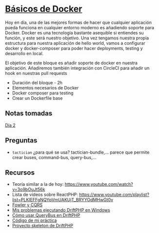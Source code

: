 # [Básicos de Docker](https://php.coach/course.es.html#docker-basics)

Hoy en día, una de las mejores formas de hacer que cualquier aplicación pueda 
funciona en cualquier entorno moderno es añadiendo soporte para Docker. Docker 
es una tecnología bastante asequible si entiendes su función, y este será nuestro 
objetivo. Una vez tengamos nuestra propia estructura para nuestra aplicación de 
hello world, vamos a configurar docker y docker-composer para poder hacer 
deployments, testing y desarrollo en local.

El objetivo de este bloque es añadir soporte de docker en nuestra aplicación. 
Añadiremos también integración con CircleCI para añadir un hook en nuestras 
pull requests

- Duración del bloque - 2h
- Elementos necesarios de Docker
- Docker composer para testing
- Crear un Dockerfile base

## Notas tomadas

[Día 2](dia-02.md)

## Preguntas

- `tactician` ¿para qué se usa? tactician-bundle,... parece que permite crear
buses, command-bus, query-bus,...

## Recursos

- Teoría similar a la de hoy: https://www.youtube.com/watch?v=3o9bOuJt56k
- Lista de vídeos sobre ReactPHP: https://www.youtube.com/playlist?list=PLKIEFFgNQYpVmUAKUjT_BRYYOdMHwGt0v
- [Fowler y CQRS](https://martinfowler.com/bliki/CQRS.html)
- [Mis problemas ejecutando DriftPHP en Windows](https://github.com/rchavarria/driftphp-skeleton/blob/master/docs/running-project-on-windows.md)
- [Cómo usar QueryBus en DriftPHP](https://driftphp.io/#/?id=query-bus)
- [Código de mi práctica](https://github.com/rchavarria/driftphp-skeleton/tree/get-user)
- [Proyecto skeleton de DriftPHP](https://github.com/driftphp/skeleton)
